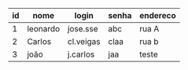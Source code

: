 | id | nome     | login     | senha | endereco |
|----|----------|-----------|-------|----------|
| 1  | leonardo | jose.sse  | abc   | rua A    |
| 2  | Carlos   | cl.veigas | claa  | rua b    |
| 3  | joão     | j.carlos  | jaa   | teste    |